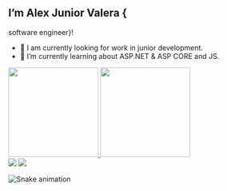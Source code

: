 ## I’m Alex Junior Valera {
software engineer}!

- 🔭 I am currently looking for work in junior development.
- 🌱 I’m currently learning about ASP.NET & ASP CORE and JS.

<div>
  <a href="https://github.com/Junior-20">
  <img height="180em" src="https://github-readme-stats.vercel.app/api?username=thaiscode&show_icons=true&theme=tokyonight&include_all_commits=true&count_private=true"/> 
  <img height="180em" src="https://github-readme-stats.vercel.app/api/top-langs/?username=thaiscode&layout=compact&langs_count=7&theme=tokyonight"/>
</div>
  
  
  
  <div> 
  <a href = "mailto:alexjuniorvalera1020@gmail.com"><img src="https://img.shields.io/badge/-Gmail-%23333?style=for-the-badge&logo=gmail&logoColor=white" target="_blank"></a>
  <a href="https://www.instagram.com/juniorva_20/" target="_blank"><img src="https://img.shields.io/badge/-Instagram-%23E4405F?style=for-the-badge&logo=instagram&logoColor=white" target="_blank"></a>
    
  ![Snake animation](https://github.com/Junior-20/Junior-20/blob/output/github-contribution-grid-snake.svg)
 
</div>


